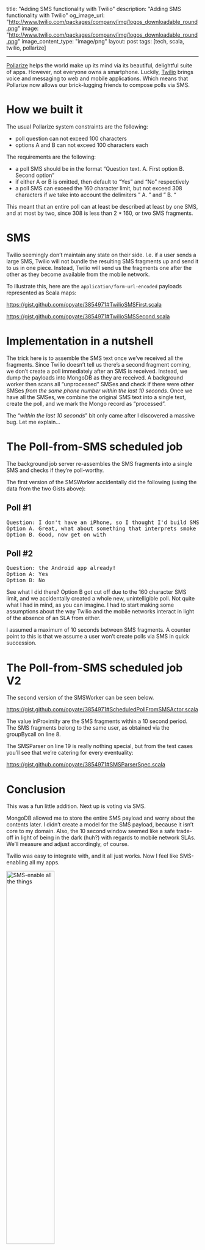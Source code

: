 title: "Adding SMS functionality with Twilio"
description: "Adding SMS functionality with Twilio"
og_image_url: "http://www.twilio.com/packages/company/img/logos_downloadable_round.png"
image: "http://www.twilio.com/packages/company/img/logos_downloadable_round.png"
image_content_type: "image/png"
layout: post
tags: [tech, scala, twilio, pollarize]

---

[Pollarize](http://pollarize.me) helps the world make up its mind via its beautiful, delightful suite of apps. However, not everyone owns a smartphone. Luckily, [Twilio](http://www.twilio.com/) brings voice and messaging to web and mobile applications. Which means that Pollarize now allows our brick-lugging friends to compose polls via SMS.

# How we built it

The usual Pollarize system constraints are the following:

* poll question can not exceed 100 characters
* options A and B can not exceed 100 characters each

The requirements are the following:

* a poll SMS should be in the format “Question text. A. First option B. Second option”
* if either A or B is omitted, then default to “Yes” and “No” respectively
* a poll SMS can exceed the 160 character limit, but not exceed 308 characters if we take into account the delimiters ” A. ” and ” B. “

This meant that an entire poll can at least be described at least by one SMS, and at most by two, since 308 is less than 2 * 160, or two SMS fragments.

# SMS

Twilio seemingly don’t maintain any state on their side. I.e. if a user sends a large SMS, Twilio will not bundle the resulting SMS fragments up and send it to us in one piece. Instead, Twilio will send us the fragments one after the other as they become available from the mobile network.

To illustrate this, here are the `application/form-url-encoded` payloads represented as Scala maps:

<a href="https://gist.github.com/opyate/3854971#TwilioSMSFirst.scala">https://gist.github.com/opyate/3854971#TwilioSMSFirst.scala</a>

<a href="https://gist.github.com/opyate/3854971#TwilioSMSSecond.scala">https://gist.github.com/opyate/3854971#TwilioSMSSecond.scala</a>


# Implementation in a nutshell

The trick here is to assemble the SMS text once we’ve received all the fragments. Since Twilio doesn’t tell us there’s a second fragment coming, we don’t create a poll immediately after an SMS is received. Instead, we dump the payloads into MongoDB as they are received. A background worker then scans all “unprocessed” SMSes and check if there were other SMSes *from the same phone number within the last 10 seconds*. Once we have all the SMSes, we combine the original SMS text into a single text, create the poll, and we mark the Mongo record as “processed”.

The “*within the last 10 seconds*” bit only came after I discovered a massive bug. Let me explain…

# The Poll-from-SMS scheduled job

The background job server re-assembles the SMS fragments into a single SMS and checks if they’re poll-worthy.

The first version of the SMSWorker accidentally did the following (using the data from the two Gists above):

## Poll #1

<pre>
Question: I don't have an iPhone, so I thought I'd build SMS functionality.
Option A. Great, what about something that interprets smoke signals?
Option B. Good, now get on with
</pre>

## Poll #2

<pre>
Question: the Android app already!
Option A: Yes
Option B: No
</pre>

See what I did there? Option B got cut off due to the 160 character SMS limit, and we accidentally created a whole new, unintelligible poll. Not quite what I had in mind, as you can imagine. I had to start making some assumptions about the way Twilio and the mobile networks interact in light of the absence of an SLA from either.

I assumed a maximum of 10 seconds between SMS fragments. A counter point to this is that we assume a user won’t create polls via SMS in quick succession.

# The Poll-from-SMS scheduled job V2

The second version of the SMSWorker can be seen below.

<a href="https://gist.github.com/opyate/3854971#ScheduledPollFromSMSActor.scala">https://gist.github.com/opyate/3854971#ScheduledPollFromSMSActor.scala</a>

The value inProximity are the SMS fragments within a 10 second period. The SMS fragments belong to the same user, as obtained via the groupBycall on line 8.

The SMSParser on line 19 is really nothing special, but from the test cases you’ll see that we’re catering for every eventuality:

<a href="https://gist.github.com/opyate/3854971#SMSParserSpec.scala">https://gist.github.com/opyate/3854971#SMSParserSpec.scala</a>

# Conclusion

This was a fun little addition. Next up is voting via SMS.

MongoDB allowed me to store the entire SMS payload and worry about the contents later. I didn’t create a model for the SMS payload, because it isn’t core to my domain. Also, the 10 second window seemed like a safe trade-off in light of being in the dark (huh?) with regards to mobile network SLAs. We’ll measure and adjust accordingly, of course.

Twilio was easy to integrate with, and it all just works. Now I feel like SMS-enabling all my apps.

<img width="50%" src="http://cdn.memegenerator.net/instances/400x/28084623.jpg" alt="SMS-enable all the things">
